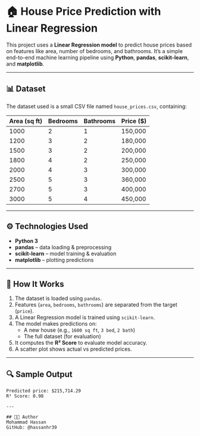 # 🏠 House Price Prediction with Linear Regression

This project uses a **Linear Regression model** to predict house prices based on features like area, number of bedrooms, and bathrooms. It’s a simple end-to-end machine learning pipeline using **Python**, **pandas**, **scikit-learn**, and **matplotlib**.

---

## 📊 Dataset

The dataset used is a small CSV file named `house_prices.csv`, containing:

| Area (sq ft) | Bedrooms | Bathrooms | Price ($) |
|--------------|----------|-----------|-----------|
| 1000         | 2        | 1         | 150,000   |
| 1200         | 3        | 2         | 180,000   |
| 1500         | 3        | 2         | 200,000   |
| 1800         | 4        | 2         | 250,000   |
| 2000         | 4        | 3         | 300,000   |
| 2500         | 5        | 3         | 360,000   |
| 2700         | 5        | 3         | 400,000   |
| 3000         | 5        | 4         | 450,000   |

---

## ⚙️ Technologies Used

- **Python 3**
- **pandas** – data loading & preprocessing
- **scikit-learn** – model training & evaluation
- **matplotlib** – plotting predictions

---

## 🚀 How It Works

1. The dataset is loaded using `pandas`.
2. Features (`area`, `bedrooms`, `bathrooms`) are separated from the target (`price`).
3. A Linear Regression model is trained using `scikit-learn`.
4. The model makes predictions on:
   - A new house (e.g., `1600 sq ft`, `3 bed`, `2 bath`)
   - The full dataset (for evaluation)
5. It computes the **R² Score** to evaluate model accuracy.
6. A scatter plot shows actual vs predicted prices.

---

## 🔍 Sample Output

```plaintext
Predicted price: $215,714.29
R² Score: 0.98

---

## 👨‍💻 Author
Mohammad Hassan
GitHub: @hassanhr39
